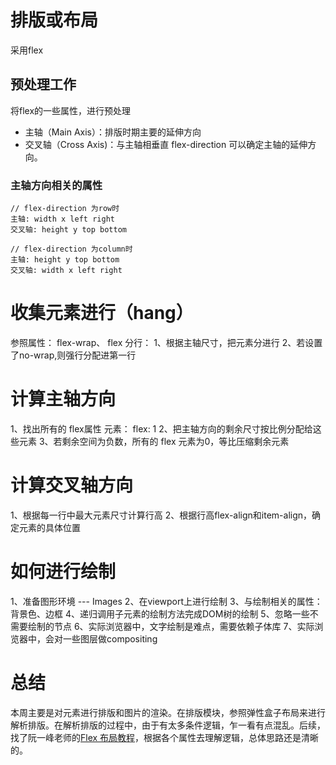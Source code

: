 
# 排版或布局
采用flex
##  预处理工作
将flex的一些属性，进行预处理

* 主轴（Main Axis）：排版时期主要的延伸方向
* 交叉轴（Cross Axis)：与主轴相垂直
flex-direction 可以确定主轴的延伸方向。 
### 主轴方向相关的属性
```
// flex-direction 为row时
主轴: width x left right
交叉轴: height y top bottom

// flex-direction 为column时
主轴: height y top bottom
交叉轴: width x left right

```
# 收集元素进行（hang）
参照属性： flex-wrap、 flex
分行： 1、根据主轴尺寸，把元素分进行
2、若设置了no-wrap,则强行分配进第一行

# 计算主轴方向

1、找出所有的 flex属性 元素： flex: 1
2、把主轴方向的剩余尺寸按比例分配给这些元素
3、若剩余空间为负数，所有的 flex 元素为0，等比压缩剩余元素

# 计算交叉轴方向
1、根据每一行中最大元素尺寸计算行高
2、根据行高flex-align和item-align，确定元素的具体位置

# 如何进行绘制
1、准备图形环境 --- Images
2、在viewport上进行绘制
3、与绘制相关的属性：背景色、边框
4、递归调用子元素的绘制方法完成DOM树的绘制
5、忽略一些不需要绘制的节点
6、实际浏览器中，文字绘制是难点，需要依赖子体库
7、实际浏览器中，会对一些图层做compositing


# 总结
本周主要是对元素进行排版和图片的渲染。在排版模块，参照弹性盒子布局来进行解析排版。在解析排版的过程中，由于有太多条件逻辑，乍一看有点混乱。后续，找了阮一峰老师的[Flex 布局教程](http://www.ruanyifeng.com/blog/2015/07/flex-grammar.html)，根据各个属性去理解逻辑，总体思路还是清晰的。